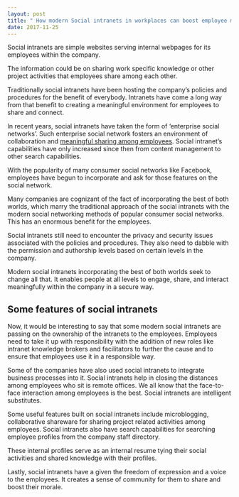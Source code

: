 ```yaml
---
layout: post
title: " How modern Social intranets in workplaces can boost employee morale"
date: 2017-11-25
---
```


Social intranets are simple websites serving internal webpages for its employees within the company. 

The information could be on sharing work specific knowledge or other project activities that employees share among each other.

Traditionally social intranets have been hosting the company’s policies and procedures for the benefit of everybody. 
Intranets have come a long way from that benefit to creating a meaningful environment for employees to share and connect. 

In recent years, social intranets have taken the form of ‘enterprise social networks’. 
Such enterprise social network fosters an environment of collaboration and [meaningful sharing among employees](http://www.workmonkeylabs.com/benefits-of-social-media-in-the-workplace-an-employee-perspective/).
Social intranet’s capabilities have only increased since then from content management to other search capabilities. 

With the popularity of many consumer social networks like Facebook, employees have begun to incorporate and ask for those features on the social network. 

Many companies are cognizant of the fact of incorporating the best of both worlds, which marry the traditional approach of the social intranets with the modern social networking methods of popular consumer social networks. This has an enormous benefit for the employees. 

Social intranets still need to encounter the privacy and security issues associated with the policies and procedures. 
They also need to dabble with the permission and authorship levels based on certain levels in the company. 

Modern social intranets incorporating the best of both worlds seek to change all that. It enables people at all levels to engage, share, and interact meaningfully within the company in a secure way.

<h2>Some features of social intranets</h2> 

Now, it would be interesting to say that some modern social intranets are passing on the ownership of the intranets to the employees. Employees need to take it up with responsibility with the addition of new roles like intranet knowledge brokers and facilitators to further the cause and to ensure that employees use it in a responsible way. 

Some of the companies have also used social intranets to integrate business processes into it. Social intranets help in closing the distances among employees who sit is remote offices. We all know that the face-to-face interaction among employees is the best. Social intranets are intelligent substitutes. 

Some useful features built on social intranets include microblogging, collaborative shareware for sharing project related activities among employees. Social intranets also have search capabilities for searching employee profiles from the company staff directory. 

These internal profiles serve as an internal resume tying their social activities and shared knowledge with their profiles. 

Lastly, social intranets have a given the freedom of expression and a voice to the employees.
It creates a sense of community for them to share and boost their morale. 

